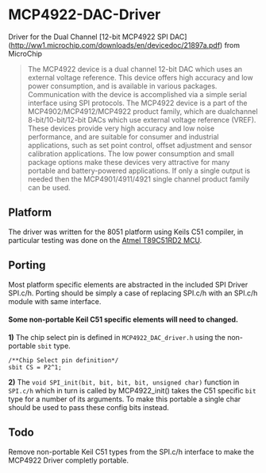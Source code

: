 MCP4922-DAC-Driver
==================

Driver for the Dual Channel [12-bit MCP4922 SPI DAC] (http://ww1.microchip.com/downloads/en/devicedoc/21897a.pdf) from MicroChip

>The MCP4922 device is a dual channel 12-bit DAC which uses an external voltage reference.
>This device offers high accuracy and low power consumption, and is available in various packages. 
>Communication with the device is accomplished via a simple serial interface using SPI protocols.
>The MCP4922 device is a part of the MCP4902/MCP4912/MCP4922 product family, which are dualchannel 8-bit/10-bit/12-bit DACs which use external voltage reference (VREF).
>These devices provide very high accuracy and low noise performance, and are suitable for consumer and industrial applications, such as set point control,
>offset adjustment and sensor calibration applications.
>The low power consumption and small package options make these devices very attractive for many portable and battery-powered applications.
>If only a single output is needed then the MCP4901/4911/4921 single channel product family can be used.

Platform
--------

The driver was written for the 8051 platform using Keils C51 compiler, in particular testing was done on 
the [Atmel T89C51RD2 MCU](http://www.atmel.com/Images/doc4243.pdf).

Porting
-------

Most platform specific elements are abstracted in the included SPI Driver SPI.c/h.
Porting should be simply a case of replacing SPI.c/h with an SPI.c/h module with same interface.

#### Some non-portable Keil C51 specific elements will need to changed.

**1)**
The chip select pin is defined in `MCP4922_DAC_driver.h` using the non-portable `sbit` type.
`````````````````
/**Chip Select pin definition*/
sbit CS = P2^1;
``````````````````

**2)**
The `void SPI_init(bit, bit, bit, bit, unsigned char)`
function in `SPI.c/h` which in turn is called by MCP4922_init() takes the C51 specific  `bit` type for a number of its arguments.
To make this portable a single char should be used to pass these config bits instead.

Todo
----

Remove non-portable Keil C51 types from the SPI.c/h interface to make the MCP4922 Driver completly portable.



